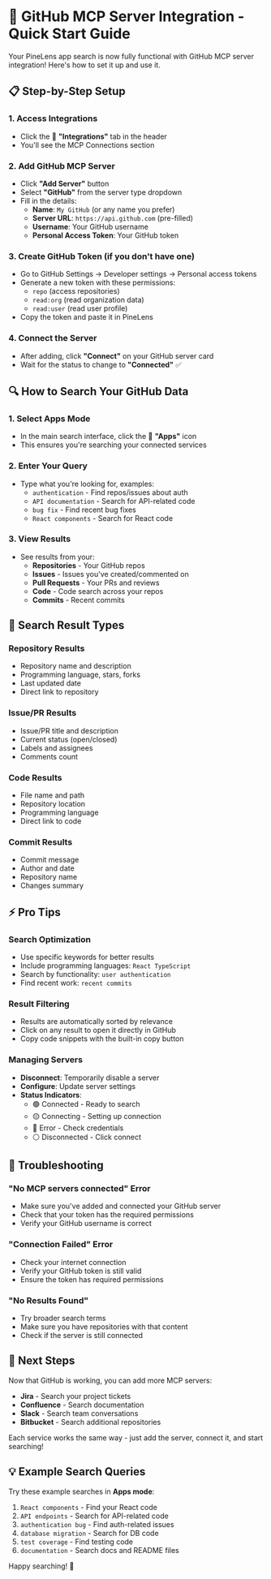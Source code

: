 # 🚀 **GitHub MCP Server Integration - Quick Start Guide**

Your PineLens app search is now fully functional with GitHub MCP server integration! Here's how to set it up and use it.

## 📋 **Step-by-Step Setup**

### 1. **Access Integrations**
- Click the 🔗 **"Integrations"** tab in the header
- You'll see the MCP Connections section

### 2. **Add GitHub MCP Server**
- Click **"Add Server"** button
- Select **"GitHub"** from the server type dropdown
- Fill in the details:
  - **Name**: `My GitHub` (or any name you prefer)
  - **Server URL**: `https://api.github.com` (pre-filled)
  - **Username**: Your GitHub username
  - **Personal Access Token**: Your GitHub token

### 3. **Create GitHub Token** (if you don't have one)
- Go to GitHub Settings → Developer settings → Personal access tokens
- Generate a new token with these permissions:
  - `repo` (access repositories)
  - `read:org` (read organization data)
  - `read:user` (read user profile)
- Copy the token and paste it in PineLens

### 4. **Connect the Server**
- After adding, click **"Connect"** on your GitHub server card
- Wait for the status to change to **"Connected"** ✅

## 🔍 **How to Search Your GitHub Data**

### 1. **Select Apps Mode**
- In the main search interface, click the 📱 **"Apps"** icon
- This ensures you're searching your connected services

### 2. **Enter Your Query**
- Type what you're looking for, examples:
  - `authentication` - Find repos/issues about auth
  - `API documentation` - Search for API-related code
  - `bug fix` - Find recent bug fixes
  - `React components` - Search for React code

### 3. **View Results**
- See results from your:
  - **Repositories** - Your GitHub repos
  - **Issues** - Issues you've created/commented on
  - **Pull Requests** - Your PRs and reviews
  - **Code** - Code search across your repos
  - **Commits** - Recent commits

## 🎯 **Search Result Types**

### **Repository Results**
- Repository name and description
- Programming language, stars, forks
- Last updated date
- Direct link to repository

### **Issue/PR Results**
- Issue/PR title and description
- Current status (open/closed)
- Labels and assignees
- Comments count

### **Code Results**
- File name and path
- Repository location
- Programming language
- Direct link to code

### **Commit Results**
- Commit message
- Author and date
- Repository name
- Changes summary

## ⚡ **Pro Tips**

### **Search Optimization**
- Use specific keywords for better results
- Include programming languages: `React TypeScript`
- Search by functionality: `user authentication`
- Find recent work: `recent commits`

### **Result Filtering**
- Results are automatically sorted by relevance
- Click on any result to open it directly in GitHub
- Copy code snippets with the built-in copy button

### **Managing Servers**
- **Disconnect**: Temporarily disable a server
- **Configure**: Update server settings
- **Status Indicators**:
  - 🟢 Connected - Ready to search
  - 🟡 Connecting - Setting up connection
  - 🔴 Error - Check credentials
  - ⚪ Disconnected - Click connect

## 🔧 **Troubleshooting**

### **"No MCP servers connected" Error**
- Make sure you've added and connected your GitHub server
- Check that your token has the required permissions
- Verify your GitHub username is correct

### **"Connection Failed" Error**
- Check your internet connection
- Verify your GitHub token is still valid
- Ensure the token has required permissions

### **"No Results Found"**
- Try broader search terms
- Make sure you have repositories with that content
- Check if the server is still connected

## 🎉 **Next Steps**

Now that GitHub is working, you can add more MCP servers:
- **Jira** - Search your project tickets
- **Confluence** - Search documentation
- **Slack** - Search team conversations
- **Bitbucket** - Search additional repositories

Each service works the same way - just add the server, connect it, and start searching!

## 💡 **Example Search Queries**

Try these example searches in **Apps mode**:

1. `React components` - Find your React code
2. `API endpoints` - Search for API-related code
3. `authentication bug` - Find auth-related issues
4. `database migration` - Search for DB code
5. `test coverage` - Find testing code
6. `documentation` - Search docs and README files

Happy searching! 🎯
